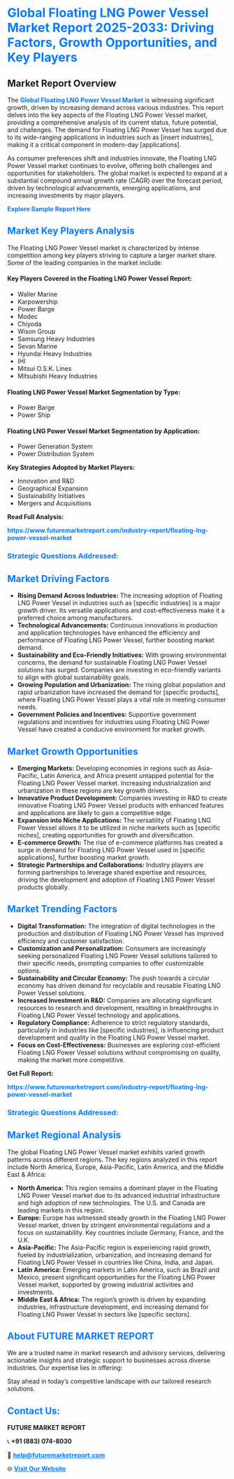 <h1 style="color: #007BFF;">Global Floating LNG Power Vessel Market Report 2025-2033: Driving Factors, Growth Opportunities, and Key Players</h1>

<section id="overview">
<h2>Market Report Overview</h2>
<p>The <a href="https://www.futuremarketreport.com/industry-report/floating-lng-power-vessel-market" style="color: #007BFF; text-decoration: none;"><strong>Global Floating LNG Power Vessel Market</strong></a> is witnessing significant growth, driven by increasing demand across various industries. This report delves into the key aspects of the Floating LNG Power Vessel market, providing a comprehensive analysis of its current status, future potential, and challenges. The demand for Floating LNG Power Vessel has surged due to its wide-ranging applications in industries such as [insert industries], making it a critical component in modern-day [applications].</p>
<p>As consumer preferences shift and industries innovate, the Floating LNG Power Vessel market continues to evolve, offering both challenges and opportunities for stakeholders. The global market is expected to expand at a substantial compound annual growth rate (CAGR) over the forecast period, driven by technological advancements, emerging applications, and increasing investments by major players.</p>
</section>

<section id="overview">
<p><a href="https://www.futuremarketreport.com/request-sample/reportId=42825" style="color: #007BFF; text-decoration: none;"><strong>Explore Sample Report Here</strong></a></p>
</section>

<section id="key-players">
<h2 style="color: #007BFF;">Market Key Players Analysis</h2>
<p>The Floating LNG Power Vessel market is characterized by intense competition among key players striving to capture a larger market share. Some of the leading companies in the market include:</p>
<h4>Key Players Covered in the Floating LNG Power Vessel Report:</h4>
<ul><li>Waller Marine</li><li>Karpowership</li><li>Power Barge</li><li>Modec</li><li>Chiyoda</li><li>Wison Group</li><li>Samsung Heavy Industries</li><li>Sevan Marine</li><li>Hyundai Heavy Industries</li><li>IHI</li><li>Mitsui O.S.K. Lines</li><li>Mitsubishi Heavy Industries</li></ul>
<h4>Floating LNG Power Vessel Market Segmentation by Type:</h4>
<ul><li>Power Barge</li><li>Power Ship</li></ul>

<h4>Floating LNG Power Vessel Market Segmentation by Application:</h4>
<ul><li>Power Generation System</li><li>Power Distribution System</li></ul>
<p><strong>Key Strategies Adopted by Market Players:</strong></p>
<ul>
<li>Innovation and R&D</li>
<li>Geographical Expansion</li>
<li>Sustainability Initiatives</li>
<li>Mergers and Acquisitions</li>
</ul>
</section>

<section>
<p><strong>Read Full Analysis: </strong></p><a href="https://www.futuremarketreport.com/industry-report/floating-lng-power-vessel-market" style="color: #007BFF; text-decoration: none;"><strong>https://www.futuremarketreport.com/industry-report/floating-lng-power-vessel-market</strong></a>
<h3 style="color: #007BFF;">Strategic Questions Addressed:</h3>
</section>

<section id="driving-factors">
<h2 style="color: #007BFF;">Market Driving Factors</h2>
<ul>
<li><strong>Rising Demand Across Industries:</strong> The increasing adoption of Floating LNG Power Vessel in industries such as [specific industries] is a major growth driver. Its versatile applications and cost-effectiveness make it a preferred choice among manufacturers.</li>
<li><strong>Technological Advancements:</strong> Continuous innovations in production and application technologies have enhanced the efficiency and performance of Floating LNG Power Vessel, further boosting market demand.</li>
<li><strong>Sustainability and Eco-Friendly Initiatives:</strong> With growing environmental concerns, the demand for sustainable Floating LNG Power Vessel solutions has surged. Companies are investing in eco-friendly variants to align with global sustainability goals.</li>
<li><strong>Growing Population and Urbanization:</strong> The rising global population and rapid urbanization have increased the demand for [specific products], where Floating LNG Power Vessel plays a vital role in meeting consumer needs.</li>
<li><strong>Government Policies and Incentives:</strong> Supportive government regulations and incentives for industries using Floating LNG Power Vessel have created a conducive environment for market growth.</li>
</ul>
</section>

<section id="growth-opportunities">
<h2 style="color: #007BFF;">Market Growth Opportunities</h2>
<ul>
<li><strong>Emerging Markets:</strong> Developing economies in regions such as Asia-Pacific, Latin America, and Africa present untapped potential for the Floating LNG Power Vessel market. Increasing industrialization and urbanization in these regions are key growth drivers.</li>
<li><strong>Innovative Product Development:</strong> Companies investing in R&D to create innovative Floating LNG Power Vessel products with enhanced features and applications are likely to gain a competitive edge.</li>
<li><strong>Expansion into Niche Applications:</strong> The versatility of Floating LNG Power Vessel allows it to be utilized in niche markets such as [specific niches], creating opportunities for growth and diversification.</li>
<li><strong>E-commerce Growth:</strong> The rise of e-commerce platforms has created a surge in demand for Floating LNG Power Vessel used in [specific applications], further boosting market growth.</li>
<li><strong>Strategic Partnerships and Collaborations:</strong> Industry players are forming partnerships to leverage shared expertise and resources, driving the development and adoption of Floating LNG Power Vessel products globally.</li>
</ul>
</section>

<section id="trending-factors">
<h2 style="color: #007BFF;">Market Trending Factors</h2>
<ul>
<li><strong>Digital Transformation:</strong> The integration of digital technologies in the production and distribution of Floating LNG Power Vessel has improved efficiency and customer satisfaction.</li>
<li><strong>Customization and Personalization:</strong> Consumers are increasingly seeking personalized Floating LNG Power Vessel solutions tailored to their specific needs, prompting companies to offer customizable options.</li>
<li><strong>Sustainability and Circular Economy:</strong> The push towards a circular economy has driven demand for recyclable and reusable Floating LNG Power Vessel solutions.</li>
<li><strong>Increased Investment in R&D:</strong> Companies are allocating significant resources to research and development, resulting in breakthroughs in Floating LNG Power Vessel technology and applications.</li>
<li><strong>Regulatory Compliance:</strong> Adherence to strict regulatory standards, particularly in industries like [specific industries], is influencing product development and quality in the Floating LNG Power Vessel market.</li>
<li><strong>Focus on Cost-Effectiveness:</strong> Businesses are exploring cost-efficient Floating LNG Power Vessel solutions without compromising on quality, making the market more competitive.</li>
</ul>
</section>

<section>
<p><strong>Get Full Report: </strong></p><a href="https://www.futuremarketreport.com/industry-report/floating-lng-power-vessel-market" style="color: #007BFF; text-decoration: none;"><strong>https://www.futuremarketreport.com/industry-report/floating-lng-power-vessel-market</strong></a>
<h3 style="color: #007BFF;">Strategic Questions Addressed:</h3>
</section>


<section id="regional-analysis">
<h2 style="color: #007BFF;">Market Regional Analysis</h2>
<p>The global Floating LNG Power Vessel market exhibits varied growth patterns across different regions. The key regions analyzed in this report include North America, Europe, Asia-Pacific, Latin America, and the Middle East & Africa:</p>
<ul>
<li><strong>North America:</strong> This region remains a dominant player in the Floating LNG Power Vessel market due to its advanced industrial infrastructure and high adoption of new technologies. The U.S. and Canada are leading markets in this region.</li>
<li><strong>Europe:</strong> Europe has witnessed steady growth in the Floating LNG Power Vessel market, driven by stringent environmental regulations and a focus on sustainability. Key countries include Germany, France, and the U.K.</li>
<li><strong>Asia-Pacific:</strong> The Asia-Pacific region is experiencing rapid growth, fueled by industrialization, urbanization, and increasing demand for Floating LNG Power Vessel in countries like China, India, and Japan.</li>
<li><strong>Latin America:</strong> Emerging markets in Latin America, such as Brazil and Mexico, present significant opportunities for the Floating LNG Power Vessel market, supported by growing industrial activities and investments.</li>
<li><strong>Middle East & Africa:</strong> The region’s growth is driven by expanding industries, infrastructure development, and increasing demand for Floating LNG Power Vessel in sectors like [specific sectors].</li>
</ul>
</section>

<footer>
<h2 style="color: #007BFF;">About FUTURE MARKET REPORT</h2>
<p>We are a trusted name in market research and advisory services, delivering actionable insights and strategic support to businesses across diverse industries. Our expertise lies in offering:</p>

<p>Stay ahead in today’s competitive landscape with our tailored research solutions.</p>

<h2 style="color: #007BFF;">Contact Us:</h2>
<p><strong>FUTURE MARKET REPORT</strong></p>
<p>📞 <strong>+91 (883) 074-8030</strong></p>
<p>📧 <strong><a href="mailto:help@futuremarketreport.com" style="color: #007BFF;">help@futuremarketreport.com</a></strong></p>
<p>🌐 <strong><a href="https://www.futuremarketreport.com/" style="color: #007BFF;">Visit Our Website</a></strong></p>
</footer>